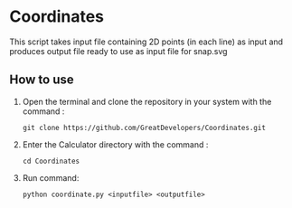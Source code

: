 # Coordinates

This script takes input file containing 2D points (in each line) as input and produces output file ready to use as input file for snap.svg

## How to use

1. Open the terminal and clone the repository in your system with the command :

    ````git clone https://github.com/GreatDevelopers/Coordinates.git````

1. Enter the Calculator directory with the command :

    ````cd Coordinates````

1. Run command:

    ````python coordinate.py <inputfile> <outputfile>````
